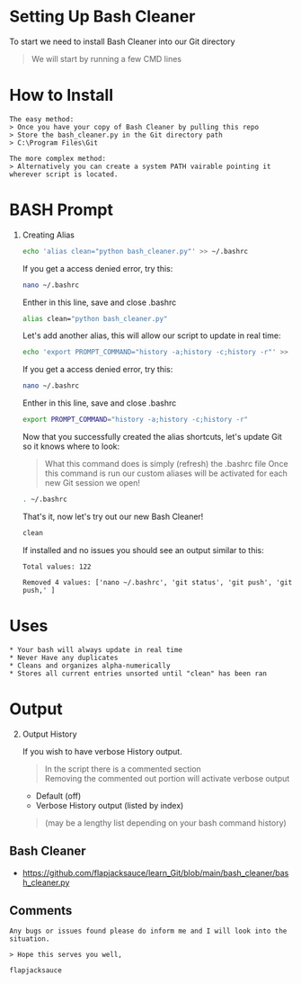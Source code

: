 # Setting Up Bash Cleaner

To start we need to install Bash Cleaner into our Git directory  

> We will start by running a few CMD lines   

# How to Install 
	
    The easy method:
    > Once you have your copy of Bash Cleaner by pulling this repo   
    > Store the bash_cleaner.py in the Git directory path  
    > C:\Program Files\Git
	
    The more complex method:
    > Alternatively you can create a system PATH vairable pointing it wherever script is located.

# BASH Prompt 

1. Creating Alias

    ```sh
	echo 'alias clean="python bash_cleaner.py"' >> ~/.bashrc
	```  
	
	If you get a access denied error, try this:
	
	```sh
	nano ~/.bashrc
	```
	Enther in this line, save and close .bashrc
	
	```sh
	alias clean="python bash_cleaner.py"
	```
	
	
	Let's add another alias, this will allow our script to update in real time:
	
    ```sh
	echo 'export PROMPT_COMMAND="history -a;history -c;history -r"' >> ~/.bashrc
	```  
	
	If you get a access denied error, try this:
	
	```sh
	nano ~/.bashrc
	```
	Enther in this line, save and close .bashrc
	
	```sh
	export PROMPT_COMMAND="history -a;history -c;history -r"
	```
	
	Now that you successfully created the alias shortcuts, let's update Git so it knows where to look:
	> What this command does is simply (refresh) the .bashrc file
    > Once this command is run our custom aliases will be activated for each new Git session we open!  

    ```sh
    . ~/.bashrc
    ```
	
	That's it, now let's try out our new Bash Cleaner!
	
	```sh
	clean
	```

   If installed and no issues you should see an output similar to this:  

    ```
    Total values: 122

    Removed 4 values: ['nano ~/.bashrc', 'git status', 'git push', 'git push,' ]
    ```
	
# Uses
    * Your bash will always update in real time  
    * Never Have any duplicates  
    * Cleans and organizes alpha-numerically
    * Stores all current entries unsorted until "clean" has been ran

# Output

2. Output History

    If you wish to have verbose History output.  
    > In the script there is a commented section    
    > Removing the commented out portion will activate verbose output  
    * Default (off)  
    * Verbose History output  (listed by index)
	> (may be a lengthy list depending on your bash command history)    

## Bash Cleaner

* https://github.com/flapjacksauce/learn_Git/blob/main/bash_cleaner/bash_cleaner.py

	
## Comments

	Any bugs or issues found please do inform me and I will look into the situation.
	
	> Hope this serves you well,
	
	flapjacksauce